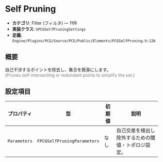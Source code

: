 # Self Pruning

- **カテゴリ**: Filter (フィルタ) — 11件
- **実装クラス**: `UPCGSelfPruningSettings`
- **定義**: `Engine/Plugins/PCG/Source/PCG/Public/Elements/PCGSelfPruning.h:126`

## 概要

自己干渉するポイントを除去し、集合を簡潔にします。<br><span style='color:gray'>(Prunes self-intersecting or redundant points to simplify the set.)</span>

## 設定項目


| プロパティ | 型 | 初期値 | 説明 |
| --- | --- | --- | --- |
| `Parameters` | `FPCGSelfPruningParameters` | なし | 自己交差を検出し除外するための閾値・トポロジ設定。 |
